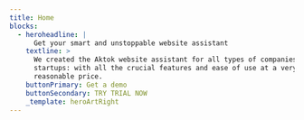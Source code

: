 ```yaml
---
title: Home
blocks:
  - heroheadline: |
      Get your smart and unstoppable website assistant
    textline: >
      We created the Aktok website assistant for all types of companies and
      startups: with all the crucial features and ease of use at a very
      reasonable price.
    buttonPrimary: Get a demo
    buttonSecondary: TRY TRIAL NOW
    _template: heroArtRight
---
```



